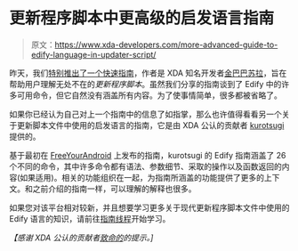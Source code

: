 # 更新程序脚本中更高级的启发语言指南

> 原文：<https://www.xda-developers.com/more-advanced-guide-to-edify-language-in-updater-script/>

昨天，我们[特别推出了一个快速指南](http://www.xda-developers.com/android/learn-more-about-the-updater-script/ "Learn More about the Updater-Script")，作者是 XDA 知名开发者[金巴巴苏拉](http://forum.xda-developers.com/member.php?u=5093942)，旨在帮助用户理解无处不在的*更新程序脚本*。虽然我们分享的指南谈到了 Edify 中的许多可用命令，但它自然没有涵盖所有内容。为了使事情简单，很多都被省略了。

如果你已经认为自己对上一个指南中的信息了如指掌，那么也许值得看看另一个关于更新脚本文件中使用的启发语言的指南，它是由 XDA 公认的贡献者 [kurotsugi](http://forum.xda-developers.com/member.php?u=4491884) 提供的。

基于最初在 [FreeYourAndroid](http://www.freeyourandroid.com/guide/introdution_to_edify) 上发布的指南，kurotsugi 的 Edify 指南涵盖了 26 个不同的命令，其中许多命令都有语法、参数细节、采取的操作以及函数返回的内容(如果适用)。相关的功能组织在一起，为指南所涵盖的功能提供了更多的上下文。和之前介绍的指南一样，可以理解的解释也很多。

如果您对该平台相对较新，并且想要学习更多关于现代更新程序脚本文件中使用的 Edify 语言的知识，请前往[指南线程](http://forum.xda-developers.com/showthread.php?t=1669489)开始学习。

*【感谢 XDA 公认的贡献者[致命的](http://forum.xda-developers.com/member.php?u=4748455)的提示。]*
